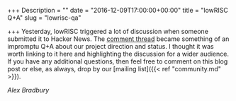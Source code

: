 +++
Description = ""
date = "2016-12-09T17:00:00+00:00"
title = "lowRISC Q+A"
slug = "lowrisc-qa"

+++
Yesterday, lowRISC triggered a lot of discussion when someone submitted it to 
Hacker News. The [comment 
thread](https://news.ycombinator.com/item?id=13129076) became something of an 
impromptu Q+A about our project direction and status. I thought it was worth 
linking to it here and highlighting the discussion for a wider audience. If 
you have any additional questions, then feel free to comment on this blog post 
or else, as always, drop by our [mailing list]({{< ref "community.md" >}}).

_Alex Bradbury_
